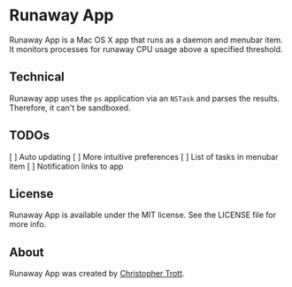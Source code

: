 # Runaway App

Runaway App is a Mac OS X app that runs as a daemon and menubar item. It monitors processes for runaway CPU usage above a specified threshold.

## Technical

Runaway app uses the `ps` application via an `NSTask` and parses the results. Therefore, it can't be sandboxed.

## TODOs

[ ] Auto updating
[ ] More intuitive preferences
[ ] List of tasks in menubar item
[ ] Notification links to app

## License

Runaway App is available under the MIT license. See the LICENSE file for more info.

## About

Runaway App was created by [Christopher Trott](http://twitter.com/twocentstudios).
